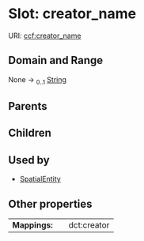 
# Slot: creator_name



URI: [ccf:creator_name](http://purl.org/ccf/creator_name)


## Domain and Range

None &#8594;  <sub>0..1</sub> [String](types/String.md)

## Parents


## Children


## Used by

 * [SpatialEntity](SpatialEntity.md)

## Other properties

|  |  |  |
| --- | --- | --- |
| **Mappings:** | | dct:creator |